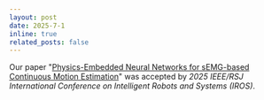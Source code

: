 ```yaml
---
layout: post
date: 2025-7-1
inline: true
related_posts: false
---
```


Our paper "<a href="https://emg-penn.github.io/">Physics-Embedded Neural Networks for sEMG-based Continuous Motion Estimation</a>" was accepted by <i>2025 IEEE/RSJ International Conference on Intelligent Robots and Systems (IROS)</i>.
